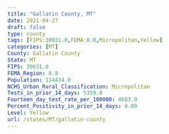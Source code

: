 ```yaml
---
title: "Gallatin County, MT"
date: 2021-04-27
draft: false
type: county
tags: [FIPS:30031.0,FEMA:8.0,Micropolitan,Yellow]
categories: [MT]
County: Gallatin County
State: MT
FIPS: 30031.0
FEMA_Region: 8.0
Population: 114434.0
NCHS_Urban_Rural_Classification: Micropolitan
Tests_in_prior_14_days: 5359.0
Fourteen_day_test_rate_per_100000: 4683.0
Percent_Positivity_in_prior_14_days: 0.09
Level: Yellow
url: /states/MT/gallatin-county
---
```



